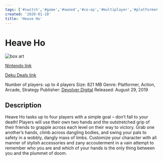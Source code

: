 ```yaml
---
tags: ['#switch','#game','#owned','#co-op','#multiplayer','#platformer','#action','#arcade','#strategy']
created: '2020-01-10'
title: 'Heave Ho'
---
```

# Heave Ho

![box art](https://assets.nintendo.com/image/upload/c_pad,f_auto,h_613,q_auto,w_1089/ncom/en_US/games/switch/h/heave-ho-switch/hero?v=2021042916)

[Nintendo link](https://www.nintendo.com/games/detail/heave-ho-switch/)

[Deku Deals link](https://www.dekudeals.com/items/heave-ho)

Number of players: up to 4 players
Size: 821 MB
Genre: Platformer, Action, Arcade, Strategy
Publisher: [Devolver Digital](https://www.dekudeals.com/games?include[collection]=true&filter[publisher]=Devolver+Digital)
Released: August 29, 2019

## Description

Heave Ho tasks up to four players with a simple goal – don’t fall to your death! Players will use their own two hands and the outstretched grip of their friends to grapple across each level on their way to victory. Grab one another’s hands, climb across dangling bodies, and swing your pals to safety in a wobbly, dangly mass of limbs. Customize your character with all manner of stylish accessories and zany accouterment in a vain attempt to remember who you are and which of your hands is the only thing between you and the plummet of doom.
